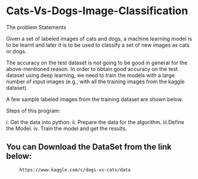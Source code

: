 # Cats-Vs-Dogs-Image-Classification

The problem Statements

Given a set of labeled images of  cats and dogs, a  machine learning model  is to be learnt and later it is to be used to classify a set of new images as cats or dogs. 

The accuracy on the test dataset is not going to be good in general for the above-mentioned reason. In order to obtain good accuracy  on the test dataset using deep learning, we need to train the models with a large number of input images (e.g., with all the training images from the kaggle dataset).

A few sample labeled images from the training dataset are shown below.

Steps of this program:

i.  Get the data into python.
ii. Prepare the data for the algorithm.
iii.Define the Model.
iv. Train the model and get the results.

## You can Download the DataSet from the link below:

         https://www.kaggle.com/c/dogs-vs-cats/data
